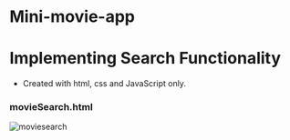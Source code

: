 # Mini-movie-app
# Implementing Search Functionality

* Created with html, css and JavaScript only.


### movieSearch.html

![moviesearch](https://user-images.githubusercontent.com/93373957/165875769-760cedae-2cb2-4968-b850-22b30ac372c0.png)



